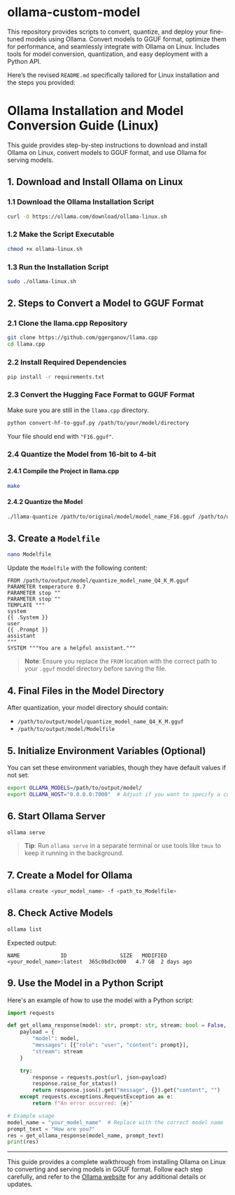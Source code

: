 # ollama-custom-model
This repository provides scripts to convert, quantize, and deploy your fine-tuned models using Ollama. Convert models to GGUF format, optimize them for performance, and seamlessly integrate with Ollama on Linux. Includes tools for model conversion, quantization, and easy deployment with a Python API.


Here’s the revised `README.md` specifically tailored for Linux installation and the steps you provided:


# Ollama Installation and Model Conversion Guide (Linux)

This guide provides step-by-step instructions to download and install Ollama on Linux, convert models to GGUF format, and use Ollama for serving models.

## 1. Download and Install Ollama on Linux

### 1.1 Download the Ollama Installation Script

```bash
curl -O https://ollama.com/download/ollama-linux.sh
```

### 1.2 Make the Script Executable
```bash
chmod +x ollama-linux.sh
```

### 1.3 Run the Installation Script
```bash
sudo ./ollama-linux.sh
```

## 2. Steps to Convert a Model to GGUF Format

### 2.1 Clone the llama.cpp Repository
```bash
git clone https://github.com/ggerganov/llama.cpp
cd llama.cpp
```

### 2.2 Install Required Dependencies
```bash
pip install -r requirements.txt
```

### 2.3 Convert the Hugging Face Format to GGUF Format
Make sure you are still in the `llama.cpp` directory.
```bash
python convert-hf-to-gguf.py /path/to/your/model/directory
```
Your file should end with `"F16.gguf"`.

### 2.4 Quantize the Model from 16-bit to 4-bit

#### 2.4.1 Compile the Project in llama.cpp
```bash
make
```

#### 2.4.2 Quantize the Model
```bash
./llama-quantize /path/to/original/model/model_name_F16.gguf /path/to/output/model/quantize_model_name_Q4_K_M.gguf Q4_K_M
```

## 3. Create a `Modelfile`

```bash
nano Modelfile
```
Update the `Modelfile` with the following content:

```plaintext
FROM /path/to/output/model/quantize_model_name_Q4_K_M.gguf
PARAMETER temperature 0.7
PARAMETER stop ""
PARAMETER stop ""
TEMPLATE """
system
{{ .System }}
user
{{ .Prompt }}
assistant
"""
SYSTEM """You are a helpful assistant."""
```
> **Note**: Ensure you replace the `FROM` location with the correct path to your `.gguf` model directory before saving the file.

## 4. Final Files in the Model Directory
After quantization, your model directory should contain:
- `/path/to/output/model/quantize_model_name_Q4_K_M.gguf`
- `/path/to/output/model/Modelfile`

## 5. Initialize Environment Variables (Optional)
You can set these environment variables, though they have default values if not set:
```bash
export OLLAMA_MODELS=/path/to/output/model/
export OLLAMA_HOST="0.0.0.0:7000"  # Adjust if you want to specify a custom port or IP
```

## 6. Start Ollama Server
```bash
ollama serve
```
> **Tip**: Run `ollama serve` in a separate terminal or use tools like `tmux` to keep it running in the background.

## 7. Create a Model for Ollama
```bash
ollama create <your_model_name> -f <path_to_Modelfile>
```

## 8. Check Active Models
```bash
ollama list
```
Expected output:
```plaintext
NAME             ID                 SIZE   MODIFIED   
<your_model_name>:latest  365c0bd3c000   4.7 GB  2 days ago
```

## 9. Use the Model in a Python Script
Here's an example of how to use the model with a Python script:
```python
import requests

def get_ollama_response(model: str, prompt: str, stream: bool = False, url: str = "http://0.0.0.0:7000/api/chat"):
    payload = {
        "model": model,
        "messages": [{"role": "user", "content": prompt}],
        "stream": stream
    }

    try:
        response = requests.post(url, json=payload)
        response.raise_for_status()
        return response.json().get("message", {}).get("content", "")
    except requests.exceptions.RequestException as e:
        return f"An error occurred: {e}"

# Example usage
model_name = "your_model_name"  # Replace with the correct model name
prompt_text = "How are you?"
res = get_ollama_response(model_name, prompt_text)
print(res)
```

---

This guide provides a complete walkthrough from installing Ollama on Linux to converting and serving models in GGUF format. Follow each step carefully, and refer to the [Ollama website](https://www.ollama.com/) for any additional details or updates.
```
